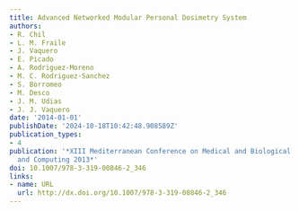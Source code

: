```yaml
---
title: Advanced Networked Modular Personal Dosimetry System
authors:
- R. Chil
- L. M. Fraile
- J. Vaquero
- E. Picado
- A. Rodriguez-Moreno
- M. C. Rodriguez-Sanchez
- S. Borromeo
- M. Desco
- J. M. Udias
- J. J. Vaquero
date: '2014-01-01'
publishDate: '2024-10-18T10:42:48.908589Z'
publication_types:
- 4
publication: '*XIII Mediterranean Conference on Medical and Biological Engineering
  and Computing 2013*'
doi: 10.1007/978-3-319-00846-2_346
links:
- name: URL
  url: http://dx.doi.org/10.1007/978-3-319-00846-2_346
---
```

